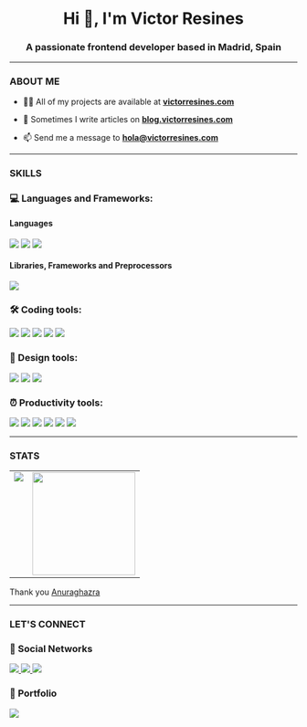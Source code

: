 <h1 align="center">Hi 👋, I'm Victor Resines</h1>
<h3 align="center">A passionate frontend developer based in Madrid, Spain</h3>
<!---
Agregar: Typescript, React, Tailwind, Bootstrap, Jquery. Node, Express, DB. Linux.
-->
<hr>

<h3 align="left">ABOUT ME</h3>

- 👨‍💻 All of my projects are available at **<a href="https://www.victorresines.com" target="_blank">victorresines.com</a>**

- 📝 Sometimes I write articles on **<a href="https://blog.victorresines.com" target="_blank">blog.victorresines.com</a>**

- 📫 Send me a message to **hola@victorresines.com**

<hr>
<h3 align="left">SKILLS</h3>
<h3 align="left">💻 Languages and Frameworks:</h3>

<p align="left"> 
<h4>Languages</h4>
<p>
  <img src="https://img.shields.io/badge/HTML5-E34F26?style=for-the-badge&logo=html5&logoColor=white">
  <img src="https://img.shields.io/badge/CSS3-1572B6?style=for-the-badge&logo=css3&logoColor=white">
  <img src="https://img.shields.io/badge/JavaScript-F7DF1E?style=for-the-badge&logo=javascript&logoColor=black">
  <!---
  <img src="https://img.shields.io/badge/TypeScript-007ACC?style=for-the-badge&logo=typescript&logoColor=white">
-->
</p>

<h4>Libraries, Frameworks and Preprocessors</h4>

<p>
  <!---
  <img src="https://img.shields.io/badge/React-20232A?style=for-the-badge&logo=react&logoColor=61DAFB">
  <img src="https://img.shields.io/badge/Tailwind_CSS-38B2AC?style=for-the-badge&logo=tailwind-css&logoColor=white">
-->
  <img src="https://img.shields.io/badge/Sass-CC6699?style=for-the-badge&logo=sass&logoColor=white">
</p>

  <h3 align="left">🛠️ Coding tools:</h3>
  <p align="left"> 
   <img src="https://img.shields.io/badge/Git-F05032?style=for-the-badge&logo=git&logoColor=white">
  <img src="https://img.shields.io/badge/GitHub-100000?style=for-the-badge&logo=github&logoColor=white">
  <img src="https://img.shields.io/badge/Visual_Studio_Code-0078D4?style=for-the-badge&logo=visual%20studio%20code&logoColor=white">
  <img src="https://img.shields.io/badge/prettier-1A2C34?style=for-the-badge&logo=prettier&logoColor=F7BA3E">
  <img src="https://img.shields.io/badge/eslint-3A33D1?style=for-the-badge&logo=eslint&logoColor=white">
 
  
 </p>

<!---
<h3>
 ★  Back Badges
</h3> 
<p>
  <img src="https://img.shields.io/badge/Node.js-339933?style=for-the-badge&logo=nodedotjs&logoColor=white">
  <img src="https://img.shields.io/badge/Express.js-000000?style=for-the-badge&logo=express&logoColor=white">
  <img src="https://img.shields.io/badge/MongoDB-white?style=for-the-badge&logo=mongodb&logoColor=4EA94B">
</p>

  </p>
  -->
  




  <h3 align="left">📐 Design tools:</h3>
  <p align="left"> 
  <img src="https://img.shields.io/badge/Figma-F24E1E?style=for-the-badge&logo=figma&logoColor=white">
  <img src="https://img.shields.io/badge/Adobe%20Illustrator-FF9A00?style=for-the-badge&logo=adobe%20illustrator&logoColor=white">
  <img src="https://img.shields.io/badge/Adobe%20Photoshop-31A8FF?style=for-the-badge&logo=Adobe%20Photoshop&logoColor=black">
 </p>

  <h3 align="left">⏰ Productivity tools:</h3>
  <p align="left">
  <img src="https://img.shields.io/badge/Jira-0052CC?style=for-the-badge&logo=Jira&logoColor=white">
  <img src="https://img.shields.io/badge/Notion-000000?style=for-the-badge&logo=notion&logoColor=white">
  <img src="https://img.shields.io/badge/Trello-0052CC?style=for-the-badge&logo=trello&logoColor=white">
  <img src="https://img.shields.io/badge/Slack-4A154B?style=for-the-badge&logo=slack&logoColor=white">
  <img src="https://img.shields.io/badge/Google%20Sheets-34A853?style=for-the-badge&logo=google-sheets&logoColor=white">
  <img src="https://img.shields.io/badge/Microsoft_Excel-217346?style=for-the-badge&logo=microsoft-excel&logoColor=white">
 </p>



  
  <hr>
<h3 align="left">STATS</h3>

  <table>
  <tr>
    <td valign="top"><img src="https://github-readme-stats.vercel.app/api/top-langs/?username=VictorResines&theme=tokyonight&hide_border=true&card_width=450em)]"/></td>
    <td valign="top"><img height="180em" src="https://github-readme-stats.vercel.app/api?username=VictorResines&show_icons=true&hide_border=true&&count_private=true&include_all_commits=true&theme=tokyonight&hide_stars=false" /></td>
  </tr>
</table>
 <p align="left">
  Thank you <a target="_blank" href="https://github.com/anuraghazra/github-readme-stats">Anuraghazra</a>
 </p>
</p>

<hr>
<h3 align="left">LET'S CONNECT</h3>
<h3 align="left">🔌 Social Networks</h3>
<p align="left">
  <a href="https://www.linkedin.com/in/victorresines/">
    <img src="https://img.shields.io/badge/LinkedIn-0077B5?style=for-the-badge&logo=linkedin&logoColor=white" target="blank">
  </a>
  <a href="https://twitter.com/VictorResines">
    <img src="https://img.shields.io/badge/Twitter-1DA1F2?style=for-the-badge&logo=twitter&logoColor=white" target="blank">
  </a>
  <a href="https://hashnode.com/@VictorResines">
    <img src="https://img.shields.io/badge/Hashnode-2962FF?style=for-the-badge&logo=hashnode&logoColor=white" target="blank">
  </a>
</p>
<h3 align="left">💼 Portfolio</h3>
<p align="left">
  <a href="https://www.victorresines.com/">
    <img src="https://img.shields.io/badge/website-000000?style=for-the-badge&logo=About.me&logoColor=white" target="blank">
  </a>


